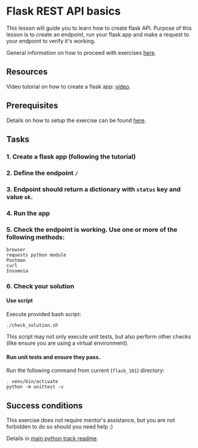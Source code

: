 # Flask REST API basics

This lesson will guide you to learn how to create flask API.
Purpose of this lesson is to create an endpoint, run your flask app 
and make a request to your endpoint to verify it's working.

General information on how to proceed with exercises [here](../../readme.md).

## Resources
Video tutorial on how to create a flask app: 
[video](https://www.youtube.com/watch?v=mqhxxeeTbu0).

## Prerequisites

Details on how to setup the exercise can be 
found [here](../../readme.md).

## Tasks

### 1. Create a flask app (following the tutorial)
### 2. Define the endpoint ``/``
### 3. Endpoint should return a dictionary with `status` key and value `ok`.
### 4. Run the app
### 5. Check the endpoint is working. Use one or more of the following methods:
    
    browser
    requests python module
    Postman
    curl
    Insomnia

### 6. Check your solution

#### Use script

Execute provided bash script:

    ./check_solution.sh

This script may not only execute unit tests, but also perform other checks
(like ensure you are using a virtual environment).
#### Run unit tests and ensure they pass.

Run the following command from current (`flask_101`) directory:
    
    . venv/bin/activate
    python -m unittest -v
    

## Success conditions

This exercise does not require mentor's assistance, 
but you are not forbidden to do so should you need help :)

Details in [main python track readme](/python_backend/readme.md).
